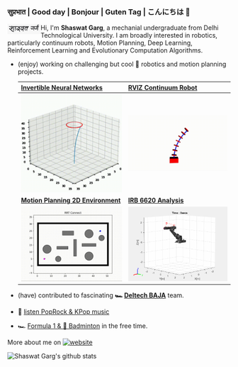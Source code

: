 ### सुप्रभात | Good day | Bonjour | Guten Tag  | こんにちは 👋

<img src="https://github.com/Shaswat2001/Shaswat2001.github.io/blob/master/authors/admin/Shaswat_hindi.png" alt="" width="75" align="left">

Hi, I'm **Shaswat Garg**, a mechanial undergraduate from Delhi Technological University. I am broadly interested in robotics, particularly continuum robots, Motion Planning, Deep Learning, Reinforcement Learning and Evolutionary Computation Algorithms.



- (enjoy) working on challenging but cool :robot: robotics and motion planning projects. 

  | [Invertible Neural Networks](https://github.com/Shaswat2001/INN_Continuum_Robot) | [RVIZ Continuum Robot](https://github.com/Shaswat2001/continuum_robot_rviz) |
  | ------------------------------------------------------------ | ------------------------------------------------------------ |
  | <img src="./assets/Results_Trajectory_ELM_project.gif" alt="Results_Trajectory_ELM_project" width="300" /> | <img src="./assets/RVIZ.gif" alt="RVIZ" width="300" /> |
  | [**Motion Planning 2D Environment**](https://github.com/Shaswat2001/Motion_planning_of_Robots) | [**IRB 6620 Analysis**](https://github.com/Shaswat2001/Complete_Analysis_of_IRB-6620_6DOF_Manipulator) |
  | <img src="./assets/RRTConnect.gif" width="300" />     | <img src="./assets/trap_joint_space.gif" width="300" />          |
  

- (have) contributed to fascinating **🏎 [Deltech BAJA](https://www.linkedin.com/company/deltechbaja/mycompany/)** team.

- 🎼 <u>listen PopRock & KPop music</u>

- 🏎 <u>Formula 1 & 🏸 Badminton</u> in the free time.


More about me on [![website](https://img.shields.io/badge/Website-Shaswat2001.github.io-informational)](https://Shaswat2001.github.io/)

![Shaswat Garg's github stats](https://github-readme-stats.vercel.app/api?username=Shaswat2001&show_icons=true&theme=transparent)


<!---
Shaswat2001/Shaswat2001 is a ✨ special ✨ repository because its `README.md` (this file) appears on your GitHub profile.
You can click the Preview link to take a look at your changes.
--->
